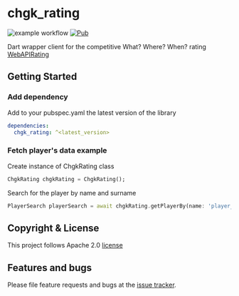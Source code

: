 # chgk_rating

<!--TODO Add coverage, pub, platform badges-->
![example workflow](https://github.com/vmpay/chgk_rating_dart/actions/workflows/main.yml/badge.svg)
[![Pub](https://img.shields.io/pub/v/chgk_rating.svg)](https://pub.dartlang.org/packages/chgk_rating)

Dart wrapper client for the competitive What? Where? When? rating [WebAPIRating](https://rating.chgk.info/api-doc)

## Getting Started

### Add dependency

Add to your pubspec.yaml the latest version of the library

```yaml
dependencies:
  chgk_rating: ^<latest_version>
```

### Fetch player's data example

Create instance of ChgkRating class

```dart
ChgkRating chgkRating = ChgkRating();
``` 

Search for the player by name and surname
```dart
PlayerSearch playerSearch = await chgkRating.getPlayerBy(name: 'player_name', surname: 'player_surname');
```

## Copyright & License 
This project follows Apache 2.0 [license](https://github.com/vmpay/chgk_rating_dart/blob/master/LICENSE)

## Features and bugs 
Please file feature requests and bugs at the [issue tracker](https://github.com/vmpay/chgk_rating_dart/issues).


